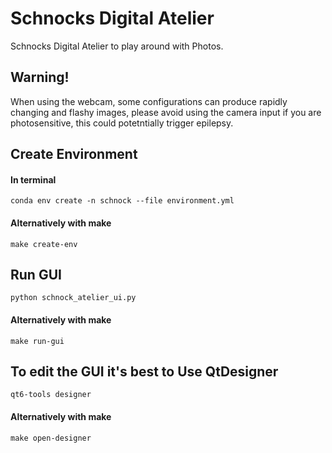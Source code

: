 # Schnocks Digital Atelier

Schnocks Digital Atelier to play around with Photos.

## Warning!
When using the webcam, some configurations can produce rapidly changing and flashy images, please avoid using the camera input if you are photosensitive, this could potetntially trigger epilepsy.

## Create Environment
#### In terminal
```
conda env create -n schnock --file environment.yml
```
#### Alternatively with make
```
make create-env
```

## Run GUI
```
python schnock_atelier_ui.py
```
#### Alternatively with make
```
make run-gui
```


## To edit the GUI it's best to Use QtDesigner
```
qt6-tools designer
```
#### Alternatively with make
```
make open-designer
```